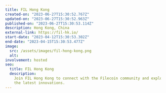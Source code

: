 ```yaml
---
title: FIL Hong Kong
created-on: "2023-06-27T15:30:52.767Z"
updated-on: "2023-06-27T15:30:52.963Z"
published-on: "2023-06-27T15:30:53.114Z"
description: Hong Kong, China
external-link: https://fil-hk.io/
start-date: "2023-04-12T15:30:53.302Z"
end-date: "2023-04-15T15:30:53.477Z"
image:
  src: /assets/images/fil-hong-kong.png
  alt:
involvement: hosted
seo:
  title: FIL Hong Kong
  description:
    Join FIL Hong Kong to connect with the Filecoin community and explore
    the latest innovations.
---
```

